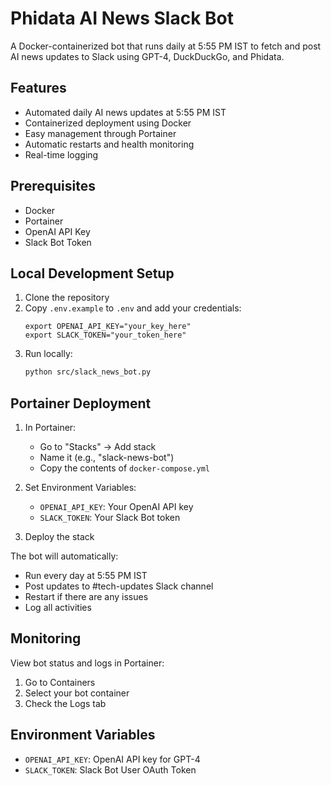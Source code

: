 # Phidata AI News Slack Bot

A Docker-containerized bot that runs daily at 5:55 PM IST to fetch and post AI news updates to Slack using GPT-4, DuckDuckGo, and Phidata.

## Features

- Automated daily AI news updates at 5:55 PM IST
- Containerized deployment using Docker
- Easy management through Portainer
- Automatic restarts and health monitoring
- Real-time logging

## Prerequisites

- Docker
- Portainer
- OpenAI API Key
- Slack Bot Token

## Local Development Setup

1. Clone the repository
2. Copy `.env.example` to `.env` and add your credentials:
   ```env
   export OPENAI_API_KEY="your_key_here"
   export SLACK_TOKEN="your_token_here"
   ```
3. Run locally:
   ```bash
   python src/slack_news_bot.py
   ```

## Portainer Deployment

1. In Portainer:

   - Go to "Stacks" → Add stack
   - Name it (e.g., "slack-news-bot")
   - Copy the contents of `docker-compose.yml`

2. Set Environment Variables:

   - `OPENAI_API_KEY`: Your OpenAI API key
   - `SLACK_TOKEN`: Your Slack Bot token

3. Deploy the stack

The bot will automatically:

- Run every day at 5:55 PM IST
- Post updates to #tech-updates Slack channel
- Restart if there are any issues
- Log all activities

## Monitoring

View bot status and logs in Portainer:

1. Go to Containers
2. Select your bot container
3. Check the Logs tab

## Environment Variables

- `OPENAI_API_KEY`: OpenAI API key for GPT-4
- `SLACK_TOKEN`: Slack Bot User OAuth Token

